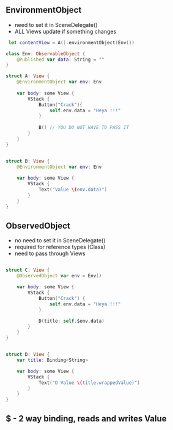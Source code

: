 ## EnvironmentObject
* need to set it in SceneDelegate()
* ALL Views update if something changes
```swift
 let contentView = A().environmentObject(Env())
 ```
 
```swift
class Env: ObservableObject {
    @Published var data: String = ""
}
```


```swift
struct A: View {
    @EnvironmentObject var env: Env
    
    var body: some View {
        VStack {
            Button("Crack"){
                self.env.data = "Heya !!!"
            }
            
            B() // YOU DO NOT HAVE TO PASS IT
        }
    }
}


struct B: View {
    @EnvironmentObject var env: Env
    
    var body: some View {
        VStack {
            Text("Value \(env.data)")
        }
    }
}

```

## ObservedObject
* no need to set it in SceneDelegate()
* required for reference types (Class)
* need to pass through Views


```swift

struct C: View {
    @ObservedObject var env = Env()

    var body: some View {
        VStack {
            Button("Crack") {
                self.env.data = "Heya !!!"
            }

            D(title: self.$env.data)
        }
    }
}


struct D: View {
    var title: Binding<String>

    var body: some View {
        VStack {
            Text("D Value \(title.wrappedValue)")
        }
    }
}
```
## $ - 2 way binding, reads and writes Value
